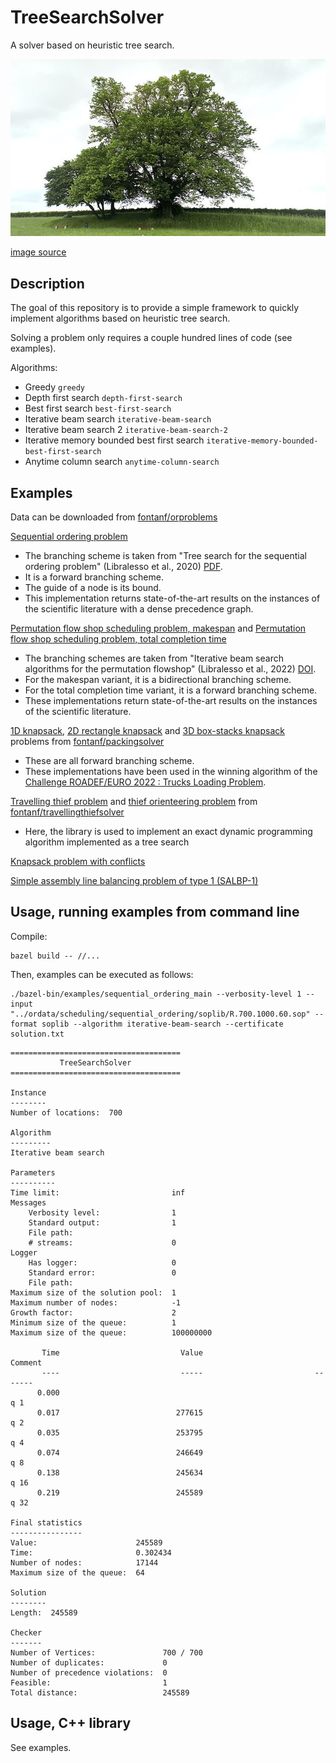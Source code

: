 # TreeSearchSolver

A solver based on heuristic tree search.

![treesearch](img/treesearch.jpg?raw=true "treesearch")

[image source](https://commons.wikimedia.org/wiki/File:Saint-L%C3%A9ger-l%C3%A8s-Domart,arbre_de_la_croix_Notre-Dame_14.jpg)

## Description

The goal of this repository is to provide a simple framework to quickly implement algorithms based on heuristic tree search.

Solving a problem only requires a couple hundred lines of code (see examples).

Algorithms:
* Greedy `greedy`
* Depth first search `depth-first-search`
* Best first search `best-first-search`
* Iterative beam search `iterative-beam-search`
* Iterative beam search 2 `iterative-beam-search-2`
* Iterative memory bounded best first search `iterative-memory-bounded-best-first-search`
* Anytime column search `anytime-column-search`

## Examples

Data can be downloaded from [fontanf/orproblems](https://github.com/fontanf/orproblems)

[Sequential ordering problem](examples/sequential_ordering.hpp)

* The branching scheme is taken from "Tree search for the sequential ordering problem" (Libralesso et al., 2020) [PDF](https://ecai2020.eu/papers/1126_paper.pdf).
* It is a forward branching scheme.
* The guide of a node is its bound.
* This implementation returns state-of-the-art results on the instances of the scientific literature with a dense precedence graph.

[Permutation flow shop scheduling problem, makespan](examples/permutation_flowshop_scheduling_makespan.hpp) and [Permutation flow shop scheduling problem, total completion time](examples/permutationflowshopschedulingtct.hpp)

* The branching schemes are taken from "Iterative beam search algorithms for the permutation flowshop" (Libralesso et al., 2022) [DOI](https://doi.org/10.1016/j.ejor.2021.10.015).
* For the makespan variant, it is a bidirectional branching scheme.
* For the total completion time variant, it is a forward branching scheme.
* These implementations return state-of-the-art results on the instances of the scientific literature.

[1D knapsack](https://github.com/fontanf/packingsolver/blob/master/packingsolver/onedimensional/branching_scheme.hpp), [2D rectangle knapsack](https://github.com/fontanf/packingsolver/blob/master/packingsolver/rectangle/branching_scheme.hpp) and [3D box-stacks knapsack](https://github.com/fontanf/packingsolver/blob/master/packingsolver/boxstacks/branching_scheme.hpp) problems from [fontanf/packingsolver](https://github.com/fontanf/packingsolver/)

* These are all forward branching scheme.
* These implementations have been used in the winning algorithm of the [Challenge ROADEF/EURO 2022 : Trucks Loading Problem](https://www.roadef.org/challenge/2022/en/).

[Travelling thief problem](https://github.com/fontanf/travellingthiefsolver/blob/master/travellingthiefsolver/travellingthief/algorithms/tree_search.cpp) and [thief orienteering problem](https://github.com/fontanf/travellingthiefsolver/blob/master/travellingthiefsolver/thieforienteering/algorithms/tree_search.cpp) from [fontanf/travellingthiefsolver](https://github.com/fontanf/travellingthiefsolver/)

* Here, the library is used to implement an exact dynamic programming algorithm implemented as a tree search

[Knapsack problem with conflicts](examples/knapsack_with_conflicts.hpp)

[Simple assembly line balancing problem of type 1 (SALBP-1)](examples/simple_assembly_line_balancing_1.hpp)

## Usage, running examples from command line

Compile:
```shell
bazel build -- //...
```

Then, examples can be executed as follows:
```shell
./bazel-bin/examples/sequential_ordering_main --verbosity-level 1 --input "../ordata/scheduling/sequential_ordering/soplib/R.700.1000.60.sop" --format soplib --algorithm iterative-beam-search --certificate solution.txt
```
```
======================================
           TreeSearchSolver           
======================================

Instance
--------
Number of locations:  700

Algorithm
---------
Iterative beam search

Parameters
----------
Time limit:                         inf
Messages
    Verbosity level:                1
    Standard output:                1
    File path:                      
    # streams:                      0
Logger
    Has logger:                     0
    Standard error:                 0
    File path:                      
Maximum size of the solution pool:  1
Maximum number of nodes:            -1
Growth factor:                      2
Minimum size of the queue:          1
Maximum size of the queue:          100000000

       Time                           Value                         Comment
       ----                           -----                         -------
      0.000                                                             q 1
      0.017                          277615                             q 2
      0.035                          253795                             q 4
      0.074                          246649                             q 8
      0.138                          245634                            q 16
      0.219                          245589                            q 32

Final statistics
----------------
Value:                      245589
Time:                       0.302434
Number of nodes:            17144
Maximum size of the queue:  64

Solution
--------
Length:  245589

Checker
-------
Number of Vertices:               700 / 700
Number of duplicates:             0
Number of precedence violations:  0
Feasible:                         1
Total distance:                   245589
```

## Usage, C++ library

See examples.
